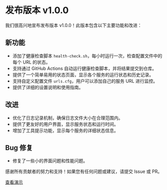 # 发布版本 v1.0.0

我们很高兴地宣布发布版本 v1.0.0！此版本包含以下主要功能和改进：

## 新功能
- 添加了健康检查脚本 `health-check.sh`，每小时运行一次，检查配置文件中的每个 URL 的状态。
- 支持通过 GitHub Actions 自动运行健康检查脚本，并将结果提交到仓库。
- 提供了一个简单易用的状态页面，显示各个服务的运行状态和历史记录。
- 支持自定义配置文件 `urls.cfg`，用户可以添加自己的服务 URL 进行监控。
- 提供了详细的设置说明和使用指南。

## 改进
- 优化了日志记录机制，确保日志文件大小在合理范围内。
- 提供了更友好的用户界面，显示服务状态和运行时间。
- 增加了工具提示功能，显示每个服务的详细状态信息。

## Bug 修复
- 修复了一些小的界面问题和性能问题。

感谢所有贡献者的努力和支持！如果您有任何问题或建议，请提交 Issue 或 PR。

[查看演示](https://status.bornforthis.cn)

